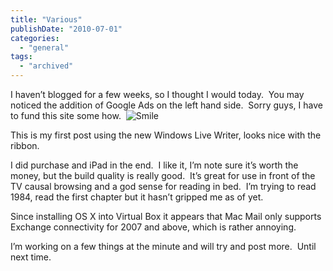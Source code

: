 ```yaml
---
title: "Various"
publishDate: "2010-07-01"
categories: 
  - "general"
tags:
  - "archived"
---
```


I haven’t blogged for a few weeks, so I thought I would today.  You may noticed the addition of Google Ads on the left hand side.  Sorry guys, I have to fund this site some how.  ![Smile](https://ramberlinggeek.co.uk/wp-content/uploads/2010/07/wlEmoticonsmile.png)

This is my first post using the new Windows Live Writer, looks nice with the ribbon. 

I did purchase and iPad in the end.  I like it, I’m note sure it’s worth the money, but the build quality is really good.  It’s great for use in front of the TV causal browsing and a god sense for reading in bed.  I’m trying to read 1984, read the first chapter but it hasn’t gripped me as of yet.

Since installing OS X into Virtual Box it appears that Mac Mail only supports Exchange connectivity for 2007 and above, which is rather annoying.

I’m working on a few things at the minute and will try and post more.  Until next time.
